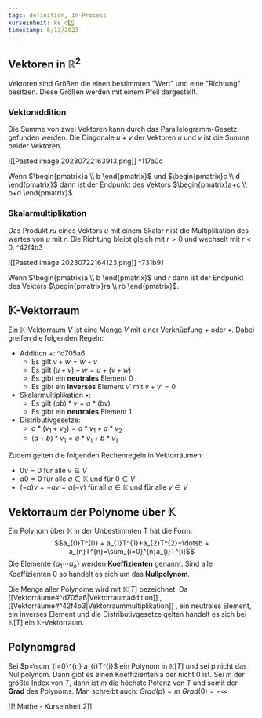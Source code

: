 ```yaml
---
tags: definition, In-Process
kurseinheit: ke_d2️⃣
timestamp: 6/13/2023
---
```



## Vektoren in $\mathbb{R}^{2}$
Vektoren sind Größen die einen bestimmten "Wert" und eine "Richtung" besitzen. Diese Größen werden mit einem Pfeil dargestellt.

### Vektoraddition
Die Summe von zwei Vektoren kann durch das Parallelogramm-Gesetz gefunden werden. Die Diagonale $u+v$ der Vektoren $u$ und $v$ ist die Summe beider Vektoren.

![[Pasted image 20230722163913.png]] ^117a0c

Wenn $\begin{pmatrix}a \\ b \end{pmatrix}$ und $\begin{pmatrix}c \\ d \end{pmatrix}$ dann ist der Endpunkt des Vektors $\begin{pmatrix}a+c \\ b+d \end{pmatrix}$.


### Skalarmultiplikation
Das Produkt $ru$ eines Vektors $u$ mit einem Skalar $r$ ist die Multiplikation des wertes von $u$ mit $r$. Die Richtung bleibt gleich mit $r > 0$ und wechselt mit $r<0$. ^42f4b3

![[Pasted image 20230722164123.png]] ^731b91

Wenn $\begin{pmatrix}a \\ b \end{pmatrix}$ und $r$ dann ist der Endpunkt des Vektors $\begin{pmatrix}ra \\ rb \end{pmatrix}$. 

## $\mathbb{K}$-Vektorraum
Ein $\mathbb{K}$-Vektorraum $V$ ist eine Menge $V$ mit einer Verknüpfung $+$ oder $\bullet$. Dabei greifen die folgenden Regeln:
- Addition $+$: ^d705a6
	- Es gilt $v+w=w+v$
	- Es gilt $(u+v)+w = u+(v+w)$
	- Es gibt ein **neutrales** Element 0
	- Es gibt ein **inverses** Element $v'$ mit $v+v'=0$
- Skalarmultiplikation $\bullet$:
	- Es gilt $(ab)*v=a*(bv)$
	- Es gibt ein **neutrales** Element 1
- Distributivgesetze:
	- $a*(v_{1}+v_{2})=a*v_{1}+a*v_{2}$
	- $(a+b)*v_{1}=a*v_{1}+b*v_{1}$

Zudem gelten die folgenden Rechenregeln in Vektorräumen:
- $0v=0$ für alle $v \in V$
- $a0=0$ für alle $a \in \mathbb{K}$ und für $0 \in V$ 
- $(-a)v=-av=a(-v)$ für all $a \in \mathbb{K}$ und für alle $v \in V$

## Vektorraum der Polynome über $\mathbb{K}$ 
Ein Polynom über $\mathbb{K}$ in der Unbestimmten T hat die Form:$$a_{0}T^{0} + a_{1}T^{1}+a_{2}T^{2}+\dotsb + a_{n}T^{n}=\sum_{i=0}^{n}a_{i}T^{i}$$
Die Elemente $\{a_{1} \dotsb a_{n}\}$ werden **Koeffizienten** genannt.
Sind alle Koeffizienten 0 so handelt es sich um das **Nullpolynom**.

Die Menge aller Polynome wird mit $\mathbb{K}[T]$ bezeichnet. 
Da [[Vektorräume#^d705a6|Vektorraumaddition]] , [[Vektorräume#^42f4b3|Vektorraummultiplikation]] , ein neutrales Element, ein inverses Element und die Distributivgesetze gelten handelt es sich bei $\mathbb{K}[T]$ ein $\mathbb{K}$-Vektorraum.

## Polynomgrad
Sei $p=\sum_{i=0}^{n} a_{i}T^{i}$ ein Polynom in $\mathbb{K}[T]$ und sei p nicht das Nullpolynom. Dann gibt es einen Koeffizienten a der nicht 0 ist. Sei $m$ der größte Index von $T$, dann ist $m$ die höchste Potenz von $T$ und somit der **Grad** des Polynoms. Man schreibt auch:
	$Grad(p)=m$
	$Grad(0)=-\infty$  

[[! Mathe - Kurseinheit 2]]